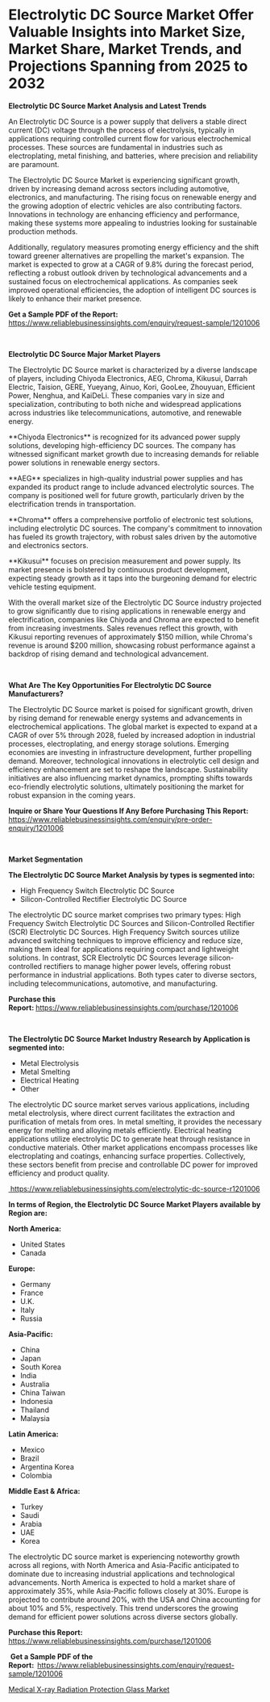 <p><h1>Electrolytic DC Source Market Offer Valuable Insights into Market Size, Market Share, Market Trends, and Projections Spanning from 2025 to 2032</h1></p><p><strong>Electrolytic DC Source Market Analysis and Latest Trends</strong></p>
<p><p>An Electrolytic DC Source is a power supply that delivers a stable direct current (DC) voltage through the process of electrolysis, typically in applications requiring controlled current flow for various electrochemical processes. These sources are fundamental in industries such as electroplating, metal finishing, and batteries, where precision and reliability are paramount.</p><p>The Electrolytic DC Source Market is experiencing significant growth, driven by increasing demand across sectors including automotive, electronics, and manufacturing. The rising focus on renewable energy and the growing adoption of electric vehicles are also contributing factors. Innovations in technology are enhancing efficiency and performance, making these systems more appealing to industries looking for sustainable production methods.</p><p>Additionally, regulatory measures promoting energy efficiency and the shift toward greener alternatives are propelling the market's expansion. The market is expected to grow at a CAGR of 9.8% during the forecast period, reflecting a robust outlook driven by technological advancements and a sustained focus on electrochemical applications. As companies seek improved operational efficiencies, the adoption of intelligent DC sources is likely to enhance their market presence.</p></p>
<p><strong>Get a Sample PDF of the Report:&nbsp;</strong> <a href="https://www.reliablebusinessinsights.com/enquiry/request-sample/1201006?utm_campaign=2190&utm_medium=2&utm_source=Github&utm_content=ia&utm_term=22032025&utm_id=electrolytic-dc-source">https://www.reliablebusinessinsights.com/enquiry/request-sample/1201006</a></p>
<p>&nbsp;</p>
<p><strong>Electrolytic DC Source Major Market Players</strong></p>
<p><p>The Electrolytic DC Source market is characterized by a diverse landscape of players, including Chiyoda Electronics, AEG, Chroma, Kikusui, Darrah Electric, Taision, GERE, Yueyang, Ainuo, Kori, GooLee, Zhouyuan, Efficient Power, Nenghua, and KaiDeLi. These companies vary in size and specialization, contributing to both niche and widespread applications across industries like telecommunications, automotive, and renewable energy.</p><p>**Chiyoda Electronics** is recognized for its advanced power supply solutions, developing high-efficiency DC sources. The company has witnessed significant market growth due to increasing demands for reliable power solutions in renewable energy sectors.</p><p>**AEG** specializes in high-quality industrial power supplies and has expanded its product range to include advanced electrolytic sources. The company is positioned well for future growth, particularly driven by the electrification trends in transportation.</p><p>**Chroma** offers a comprehensive portfolio of electronic test solutions, including electrolytic DC sources. The company's commitment to innovation has fueled its growth trajectory, with robust sales driven by the automotive and electronics sectors.</p><p>**Kikusui** focuses on precision measurement and power supply. Its market presence is bolstered by continuous product development, expecting steady growth as it taps into the burgeoning demand for electric vehicle testing equipment.</p><p>With the overall market size of the Electrolytic DC Source industry projected to grow significantly due to rising applications in renewable energy and electrification, companies like Chiyoda and Chroma are expected to benefit from increasing investments. Sales revenues reflect this growth, with Kikusui reporting revenues of approximately $150 million, while Chroma's revenue is around $200 million, showcasing robust performance against a backdrop of rising demand and technological advancement.</p></p>
<p>&nbsp;</p>
<p><strong>What Are The Key Opportunities For Electrolytic DC Source Manufacturers?</strong></p>
<p><p>The Electrolytic DC Source market is poised for significant growth, driven by rising demand for renewable energy systems and advancements in electrochemical applications. The global market is expected to expand at a CAGR of over 5% through 2028, fueled by increased adoption in industrial processes, electroplating, and energy storage solutions. Emerging economies are investing in infrastructure development, further propelling demand. Moreover, technological innovations in electrolytic cell design and efficiency enhancement are set to reshape the landscape. Sustainability initiatives are also influencing market dynamics, prompting shifts towards eco-friendly electrolytic solutions, ultimately positioning the market for robust expansion in the coming years.</p></p>
<p><strong>Inquire or Share Your Questions If Any Before Purchasing This Report:</strong> <a href="https://www.reliablebusinessinsights.com/enquiry/pre-order-enquiry/1201006?utm_campaign=2190&utm_medium=2&utm_source=Github&utm_content=ia&utm_term=22032025&utm_id=electrolytic-dc-source">https://www.reliablebusinessinsights.com/enquiry/pre-order-enquiry/1201006</a></p>
<p>&nbsp;</p>
<p><strong>Market Segmentation</strong></p>
<p><strong>The Electrolytic DC Source Market Analysis by types is segmented into:</strong></p>
<p><ul><li>High Frequency Switch Electrolytic DC Source</li><li>Silicon-Controlled Rectifier Electrolytic DC Source</li></ul></p>
<p><p>The electrolytic DC source market comprises two primary types: High Frequency Switch Electrolytic DC Sources and Silicon-Controlled Rectifier (SCR) Electrolytic DC Sources. High Frequency Switch sources utilize advanced switching techniques to improve efficiency and reduce size, making them ideal for applications requiring compact and lightweight solutions. In contrast, SCR Electrolytic DC Sources leverage silicon-controlled rectifiers to manage higher power levels, offering robust performance in industrial applications. Both types cater to diverse sectors, including telecommunications, automotive, and manufacturing.</p></p>
<p><strong>Purchase this Report:&nbsp;</strong><a href="https://www.reliablebusinessinsights.com/purchase/1201006?utm_campaign=2190&utm_medium=2&utm_source=Github&utm_content=ia&utm_term=22032025&utm_id=electrolytic-dc-source">https://www.reliablebusinessinsights.com/purchase/1201006</a></p>
<p>&nbsp;</p>
<p><strong>The Electrolytic DC Source Market Industry Research by Application is segmented into:</strong></p>
<p><ul><li>Metal Electrolysis</li><li>Metal Smelting</li><li>Electrical Heating</li><li>Other</li></ul></p>
<p><p>The electrolytic DC source market serves various applications, including metal electrolysis, where direct current facilitates the extraction and purification of metals from ores. In metal smelting, it provides the necessary energy for melting and alloying metals efficiently. Electrical heating applications utilize electrolytic DC to generate heat through resistance in conductive materials. Other market applications encompass processes like electroplating and coatings, enhancing surface properties. Collectively, these sectors benefit from precise and controllable DC power for improved efficiency and product quality.</p></p>
<p><a href="https://www.reliablebusinessinsights.com/electrolytic-dc-source-r1201006?utm_campaign=2190&utm_medium=2&utm_source=Github&utm_content=ia&utm_term=22032025&utm_id=electrolytic-dc-source">&nbsp;https://www.reliablebusinessinsights.com/electrolytic-dc-source-r1201006</a></p>
<p><strong>In terms of Region, the Electrolytic DC Source Market Players available by Region are:</strong></p>
<p>
    <p> <strong> North America: </strong>
        <ul>
            <li>United States</li>
            <li>Canada</li>
        </ul>
        </p> 
    <p> <strong> Europe: </strong>
        <ul>
            <li>Germany</li>
            <li>France</li>
            <li>U.K.</li>
            <li>Italy</li>
            <li>Russia</li>
        </ul>
        </p> 
    <p> <strong> Asia-Pacific: </strong>
        <ul>
            <li>China</li>
            <li>Japan</li>
            <li>South Korea</li>
            <li>India</li>
            <li>Australia</li>
            <li>China Taiwan</li>
            <li>Indonesia</li>
            <li>Thailand</li>
            <li>Malaysia</li>
        </ul>
        </p> 
    <p> <strong> Latin America: </strong>
        <ul>
            <li>Mexico</li>
            <li>Brazil</li>
            <li>Argentina Korea</li>
            <li>Colombia</li>
        </ul>
        </p> 
    <p> <strong> Middle East & Africa: </strong>
        <ul>
            <li>Turkey</li>
            <li>Saudi</li>
            <li>Arabia</li>
            <li>UAE</li>
            <li>Korea</li>
        </ul>
    </p>
    </p>
<p><p>The electrolytic DC source market is experiencing noteworthy growth across all regions, with North America and Asia-Pacific anticipated to dominate due to increasing industrial applications and technological advancements. North America is expected to hold a market share of approximately 35%, while Asia-Pacific follows closely at 30%. Europe is projected to contribute around 20%, with the USA and China accounting for about 10% and 5%, respectively. This trend underscores the growing demand for efficient power solutions across diverse sectors globally.</p></p>
<p><strong>Purchase this Report: </strong><a href="https://www.reliablebusinessinsights.com/purchase/1201006?utm_campaign=2190&utm_medium=2&utm_source=Github&utm_content=ia&utm_term=22032025&utm_id=electrolytic-dc-source">https://www.reliablebusinessinsights.com/purchase/1201006</a></p>
<p>&nbsp;<strong>Get a Sample PDF of the Report:&nbsp;&nbsp;</strong><a href="https://www.reliablebusinessinsights.com/enquiry/request-sample/1201006?utm_campaign=2190&utm_medium=2&utm_source=Github&utm_content=ia&utm_term=22032025&utm_id=electrolytic-dc-source">https://www.reliablebusinessinsights.com/enquiry/request-sample/1201006</a></p>
<p><strong></strong></p>
<p><p><a href="https://github.com/AshrafKhan865/Market-Research-Report-List-1/blob/main/medical-x-ray-radiation-protection-glass-market.md?utm_campaign=2190&utm_medium=2&utm_source=Github&utm_content=ia&utm_term=22032025&utm_id=electrolytic-dc-source">Medical X-ray Radiation Protection Glass Market</a></p></p>
